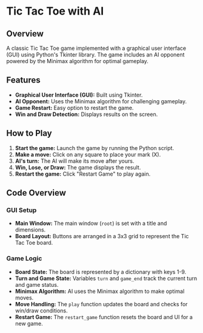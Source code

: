 # Tic Tac Toe with AI 

## Overview

A classic Tic Tac Toe game implemented with a graphical user interface (GUI) using Python's Tkinter library. The game includes an AI opponent powered by the Minimax algorithm for optimal gameplay.

## Features

- **Graphical User Interface (GUI):** Built using Tkinter.
- **AI Opponent:** Uses the Minimax algorithm for challenging gameplay.
- **Game Restart:** Easy option to restart the game.
- **Win and Draw Detection:** Displays results on the screen.

## How to Play

1. **Start the game:** Launch the game by running the Python script.
2. **Make a move:** Click on any square to place your mark (X).
3. **AI's turn:** The AI will make its move after yours.
4. **Win, Lose, or Draw:** The game displays the result.
5. **Restart the game:** Click "Restart Game" to play again.

## Code Overview

### GUI Setup

- **Main Window:** The main window (`root`) is set with a title and dimensions.
- **Board Layout:** Buttons are arranged in a 3x3 grid to represent the Tic Tac Toe board.

### Game Logic

- **Board State:** The board is represented by a dictionary with keys 1-9.
- **Turn and Game State:** Variables `turn` and `game_end` track the current turn and game status.
- **Minimax Algorithm:** AI uses the Minimax algorithm to make optimal moves.
- **Move Handling:** The `play` function updates the board and checks for win/draw conditions.
- **Restart Game:** The `restart_game` function resets the board and UI for a new game.


